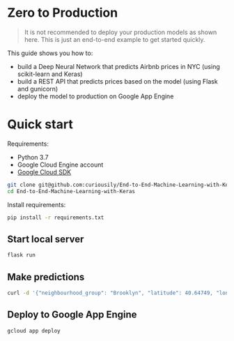 # Zero to Production

> It is not recommended to deploy your production models as shown here. This is just an end-to-end example to get started quickly.

This guide shows you how to:

- build a Deep Neural Network that predicts Airbnb prices in NYC (using scikit-learn and Keras)
- build a REST API that predicts prices based on the model (using Flask and gunicorn)
- deploy the model to production on Google App Engine

# Quick start

Requirements:

- Python 3.7
- Google Cloud Engine account
- [Google Cloud SDK](https://cloud.google.com/sdk/install)

```bash
git clone git@github.com:curiousily/End-to-End-Machine-Learning-with-Keras.git
cd End-to-End-Machine-Learning-with-Keras
```

Install requirements:

```bash
pip install -r requirements.txt
```

## Start local server

```bash
flask run
```

## Make predictions

```bash
curl -d '{"neighbourhood_group": "Brooklyn", "latitude": 40.64749, "longitude": -73.97237, "room_type": "Private room", "minimum_nights": 1, "number_of_reviews": 9, "calculated_host_listings_count": 6, "availability_365": 365}' -H "Content-Type: application/json" -X POST http://localhost:5000
```

## Deploy to Google App Engine

```bash
gcloud app deploy
```
